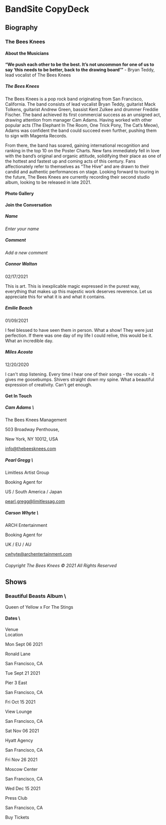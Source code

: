 # BandSite CopyDeck

## Biography

### The Bees Knees

#### About the Musicians

**“We push each other to be the best. It’s not uncommon for one of us to say ‘this needs to be better, back to the drawing board’”** - Bryan Teddy, lead vocalist of The Bees Knees

##### The Bees Knees

The Bees Knees is a pop rock band originating from San Francisco, California. The band consists of lead vocalist Bryan Teddy, guitarist Mack Tolkens, guitarist Andrew Green, bassist Kent Zulkee and drummer Freddie Fischer. The band achieved its first commercial success as an unsigned act, drawing attention from manager Cam Adams. Having worked with other popular acts (The Elephant In The Room, One Trick Pony, The Cat’s Meow), Adams was confident the band could succeed even further, pushing them to sign with Magenta Records.

From there, the band has soared, gaining international recognition and ranking in the top 10 on the Poster Charts. New fans immediately fell in love with the band’s original and organic attitude, solidifying their place as one of the hottest and fastest up and coming acts of this century. Fans affectionately refer to themselves as “The Hive” and are drawn to their candid and authentic performances on stage. Looking forward to touring in the future, The Bees Knees are currently recording their second studio album, looking to be released in late 2021.

#### Photo Gallery

#### Join the Conversation

##### Name

_Enter your name_

##### Comment

_Add a new comment_

##### Connor Walton

02/17/2021

This is art. This is inexplicable magic expressed in the purest way, everything that makes up this majestic work deserves reverence. Let us appreciate this for what it is and what it contains.

##### Emilie Beach

01/09/2021

I feel blessed to have seen them in person. What a show! They were just perfection. If there was one day of my life I could relive, this would be it. What an incredible day.

##### Miles Acosta

12/20/2020

I can't stop listening. Every time I hear one of their songs - the vocals - it gives me goosebumps. Shivers straight down my spine. What a beautiful expression of creativity. Can't get enough.

#### Get In Touch

##### Cam Adams \

The Bees Knees Management

503 Broadway Penthouse,

New York, NY 10012, USA

info@thebeesknees.com

##### Pearl Gregg \

Limitless Artist Group

Booking Agent for

US / South America / Japan

pearl.gregg@limitlessag.com

##### Carson Whyte \

ARCH Entertainment

Booking Agent for

UK / EU / AU

cwhyte@archentertainment.com

###### Copyright The Bees Knees © 2021 All Rights Reserved

##

## Shows

### Beautiful Beasts Album \

Queen of Yellow x For The Stings

#### Dates \

Venue \
Location

Mon Sept 06 2021

Ronald Lane

San Francisco, CA

Tue Sept 21 2021

Pier 3 East

San Francisco, CA

Fri Oct 15 2021

View Lounge

San Francisco, CA

Sat Nov 06 2021

Hyatt Agency

San Francisco, CA

Fri Nov 26 2021

Moscow Center

San Francisco, CA

Wed Dec 15 2021

Press Club

San Francisco, CA

Buy Tickets
